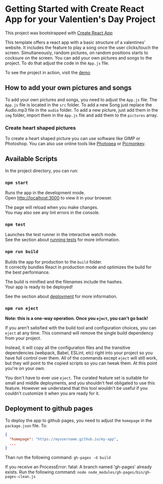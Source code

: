 # Getting Started with Create React App for your Valentien's Day Project

This project was bootstrapped with [Create React App](https://github.com/facebook/create-react-app)

This template offers a react app with a basic structure of a valentines' website. It includes the feature to play
a song once the user clicks/touch the screen. Simultaneously, random pictures, on random positions starts to cocksure on the screen.
You can add your own pictures and songs to the project. To do that adjust the code in the `App.js` file.

To see the project in action, visit the [demo](https://zer3broo.github.io/My-Valentine-Template/)

## How to add your own pictures and songs

To add your own pictures and songs, you need to adjust the `App.js` file. The `App.js` file is located in the `src` folder.
To add a new Song just replace the Audio.mp3 file in the `audio` folder. To add a new picture, just add them in the `img` folder,
import them in the `App.js` file and add them to the `pictures` array.

### Create heart shaped pictures

To create a heart shaped picture you can use software like GIMP or Photoshop. You can also use online tools like [Photopea](https://www.photopea.com/) or [Picmonkey](https://www.picmonkey.com/blog/sweethearts-youre-my-valentine).




## Available Scripts

In the project directory, you can run:

### `npm start`

Runs the app in the development mode.\
Open [http://localhost:3000](http://localhost:3000) to view it in your browser.

The page will reload when you make changes.\
You may also see any lint errors in the console.

### `npm test`

Launches the test runner in the interactive watch mode.\
See the section about [running tests](https://facebook.github.io/create-react-app/docs/running-tests) for more information.

### `npm run build`

Builds the app for production to the `build` folder.\
It correctly bundles React in production mode and optimizes the build for the best performance.

The build is minified and the filenames include the hashes.\
Your app is ready to be deployed!

See the section about [deployment](https://facebook.github.io/create-react-app/docs/deployment) for more information.

### `npm run eject`

**Note: this is a one-way operation. Once you `eject`, you can't go back!**

If you aren't satisfied with the build tool and configuration choices, you can `eject` at any time. This command will remove the single build dependency from your project.

Instead, it will copy all the configuration files and the transitive dependencies (webpack, Babel, ESLint, etc) right into your project so you have full control over them. All of the commands except `eject` will still work, but they will point to the copied scripts so you can tweak them. At this point you're on your own.

You don't have to ever use `eject`. The curated feature set is suitable for small and middle deployments, and you shouldn't feel obligated to use this feature. However we understand that this tool wouldn't be useful if you couldn't customize it when you are ready for it.

## Deployment to github pages

To deploy the app to github pages, you need to adjust the `homepage` in the `package.json` file. To:
```json
{
  "homepage": "https://myusername.github.io/my-app",
  ...
}
```
Than run the following command:
```gh-pages -d build```

If you receive an ProcessError: fatal: A branch named 'gh-pages' already exists. Run the following command:
```node node_modules/gh-pages/bin/gh-pages-clean.js```


